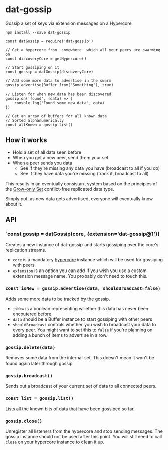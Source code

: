 # dat-gossip
Gossip a set of keys via extension messages on a Hypercore

```shell
npm install --save dat-gossip
```

```example
const datGossip = require('dat-gossip')

// Get a hypercore from _somewhere_ which all your peers are swarming on
const discoveryCore = getHypercore()

// Start gossiping on it
const gossip = datGossip(discoveryCore)

// Add some more data to advertise in the swarm
gossip.advertise(Buffer.from('Something'), true)

// Listen for when new data has been discovered
gossip.on('found', (data) => {
	console.log('Found some new data', data)
})

// Get an array of buffers for all known data
// Sorted alphanumerically
const allKnown = gossip.list()
```

## How it works

- Hold a set of all data seen before
- When you get a new peer, send them your set
- When a peer sends you data
	- See if they're missing any data you have (broadcast to all if you do)
	- See if they have data you're missing (track it, broadcast to all)

This results in an eventually consistant system based on the principles of the [Grow-only Set](https://en.wikipedia.org/wiki/Conflict-free_replicated_data_type#G-Set_(Grow-only_Set)) conflict-free replicated data type.

Simply put, as new data gets advertised, everyone will eventually know about it.

## API

### `const gossip = datGossip(core, {extension='dat-gossip@1'})

Creates a new instance of dat-gossip and starts gossiping over the core's replication streams.

- `core` is a mandatory [hypercore](https://github.com/mafintosh/hypercore) instance which will be used for gossiping with peers
- `extension` is an option you can add if you wish you use a custom extension message name. You probably don't need to touch this.

### `const isNew = gossip.advertise(data, shouldBroadcast=false)`

Adds some more data to be tracked by the gossip.

- `isNew` is a boolean representing whether this data has never been encoutered before
- `data` should be a Buffer instance to start gossiping with other peers
- `shouldBroadcast` controls whether you wish to broadcast your data to every peer. You might want to set this to `false` if you're planning on adding a bunch of items to advertise in a row.

### `gossip.delete(data)`

Removes some data from the internal set. This doesn't mean it won't be found again later through gossip

### `gossip.broadcast()`

Sends out a broadcast of your current set of data to all connected peers.

### `const list = gossip.list()`

Lists all the known bits of data that have been gossiped so far.

### `gossip.close()`

Unregister all listeners from the hypercore and stop sending messages.
The gossip instance should not be used after this point.
You will still need to call `close` on your hypercore instance to clean it up.
